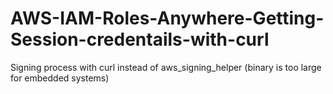 # AWS-IAM-Roles-Anywhere-Getting-Session-credentails-with-curl
Signing process with curl instead of aws_signing_helper (binary is too large for embedded systems)
